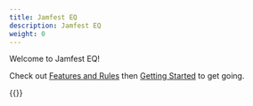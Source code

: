 ```yaml
---
title: Jamfest EQ
description: Jamfest EQ
weight: 0
---
```


Welcome to Jamfest EQ!

Check out [Features and Rules](features-and-rules) then [Getting Started](getting-started) to get going.

{{<item id="20542" name="Singing Short Sword">}}
